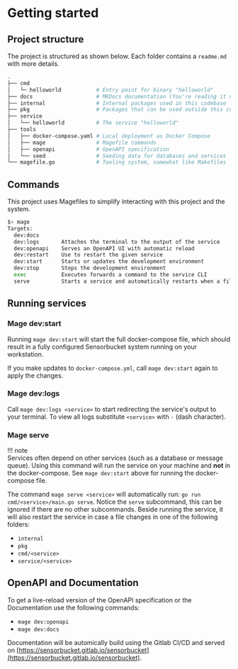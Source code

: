 # Getting started

## Project structure
The project is structured as shown below. Each folder contains a `readme.md` with more details.
```sh
.
├── cmd
│   └─ helloworld           # Entry point for binary "helloworld"
├── docs                    # MKDocs documentation (You're reading it now!)
├── internal                # Internal packages used in this codebase
├── pkg                     # Packages that can be used outside this codebase
├── service
│   └── helloworld          # The service "helloworld" 
├── tools           
│   ├── docker-compose.yaml # Local deployment as Docker Compose
│   ├── mage                # Magefile commands
│   ├── openapi             # OpenAPI specification
│   └── seed                # Seeding data for databases and services
└── magefile.go             # Tooling system, somewhat like Makefiles
```

## Commands

This project uses Magefiles to simplify interacting with this project and the system. 

```sh
$> mage
Targets:
  dev:docs       
  dev:logs       Attaches the terminal to the output of the service
  dev:openapi    Serves an OpenAPI UI with automatic reload
  dev:restart    Use to restart the given service
  dev:start      Starts or updates the development environment
  dev:stop       Stops the development environment
  exec           Executes forwards a command to the service CLI
  serve          Starts a service and automatically restarts when a file changes
```

## Running services

### Mage dev:start

Running `mage dev:start` will start the full docker-compose file, which should result in a fully configured Sensorbucket system running on your workstation.

If you make updates to `docker-compose.yml`, call `mage dev:start` again to apply the changes.

### Mage dev:logs

Call `mage dev:logs <service>` to start redirecting the service's output to your terminal. To view all logs substitute `<service>` with `-` (dash character).

### Mage serve

!!! note  
    Services often depend on other services (such as a database or message queue). Using this command will run the service on your machine and **not** in the docker-compose. See `mage dev:start` above for running the docker-compose file.

The command `mage serve <service>` will automatically run: `go run cmd/<service>/main.go serve`. Notice the `serve` subcommand, this can be ignored if there are no other subcommands. Beside running the service, it will also restart the service in case a file changes in one of the following folders:

 - `internal`
 - `pkg`
 - `cmd/<service>`
 - `service/<service>`

## OpenAPI and Documentation

To get a live-reload version of the OpenAPI specification or the Documentation use the following commands:

- `mage dev:openapi`
- `mage dev:docs`

Documentation will be automically build using the Gitlab CI/CD and served on [https://sensorbucket.gitlab.io/sensorbucket](https://sensorbucket.gitlab.io/sensorbucket).